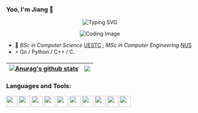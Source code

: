 
  
### Yoo, I'm Jiang 👋 

  <!-- dynamic typing effect 动态打字效果 -->

  <div align="center">
      <img src="https://readme-typing-svg.demolab.com?font=Fira+Code&pause=1000&width=435&lines=println(%22Hello%2C%20World%22);Jiang Xavier&center=true&size=27" alt="Typing SVG" />
  </div>

<p align="center">
  <img src="https://cdn.jsdelivr.net/gh/sun0225SUN/sun0225SUN/assets/images/coding.gif" alt="Coding Image"/>
</p>



- 🍻  _BSc in Computer Science_ [UESTC](https://www.uestc.edu.cn) ;  _MSc in Computer Engineering_ [NUS](https://www.nus.edu.sg/)
- ⚡ Go / Python / C++ / C.

<!-- 
  <div>
  - ✍️
      <img src="https://komarev.com/ghpvc/?username=JiangXavier&label=Views&color=0e75b6&style=flat" alt="访问量统计" />
  </div>   
-->


| <a href="https://github.com/JiangXavier/github-readme-stats"><img align="center" src="https://github-readme-stats.vercel.app/api?username=JiangXavier&show_icons=true&theme=buefy&hide_border=true" alt="Anurag's github stats" /></a> | <a href="https://github.com/JiangXavier/github-readme-stats"><img align="center" src="https://github-readme-stats.vercel.app/api/top-langs/?username=JiangXavier&layout=compact&theme=buefy&hide_border=true" /></a> |
| ------------- | ------------- |
<!-- 之前的主题theme:tokyonight -->
### Languages and Tools:  
<div>
  <img height="30" src="https://img.shields.io/badge/C/C++-blue.svg" />
  <img height="30" src="https://img.shields.io/badge/Python-orange.svg" />
  <img height="30" src="https://img.shields.io/badge/Golang-blue.svg" />
  <img height="30" src="https://img.shields.io/badge/JavaScript-pink.svg" />
  <img height="30" src="https://camo.githubusercontent.com/4d015bf250194995d899a5d2b90babf1afc4458c1589b93e58fdfa4119749a49/68747470733a2f2f696d672e736869656c64732e696f2f62616467652f2d446f636b65722d3436613266313f7374796c653d666c61742d737175617265266c6f676f3d646f636b6572266c6f676f436f6c6f723d7768697465">
  <img height="30" src="https://camo.githubusercontent.com/561f3d4fd727fcca82984c91a65eca069ff34a435072158f6947c4ca52370eae/68747470733a2f2f696d672e736869656c64732e696f2f62616467652f2d4769742d4630353033323f7374796c653d666c61742d737175617265266c6f676f3d676974266c6f676f436f6c6f723d7768697465">
  <img height="30" src="https://img.shields.io/badge/Redis-red.svg" />
  <img height="30" src="https://img.shields.io/badge/Nginx-green.svg" />
  <img height="30" src="https://img.shields.io/badge/Mysql-orange.svg" />
  <img height="30" src="https://img.shields.io/badge/Linux-purple.svg" />
<div>
  
<!-- ### Leetcode: 
  
![LeetCode Stats](https://leetcard.jacoblin.cool/jexoelly?theme=light&font=Roboto%20Flex&site=cn) -->
